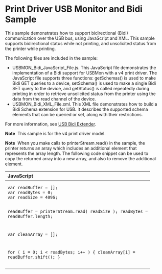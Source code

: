 Print Driver USB Monitor and Bidi Sample
========================================

This sample demonstrates how to support bidirectional (Bidi) communication over the USB bus, using JavaScript and XML. This sample supports bidirectional status while not printing, and unsolicited status from the printer while printing.

The following files are included in the sample:

-   USBMON\_Bidi\_JavaScript\_File.js. This JavaScript file demonstrates the implementation of a Bidi support for USBMon with a v4 print driver. The JavaScript file supports three functions: getSchemas() is used to make Bidi GET queries to a device, setSchema() is used to make a single Bidi SET query to the device, and getStatus() is called repeatedly during printing in order to retrieve unsolicited status from the printer using the data from the read channel of the device.
-   USBMON\_Bidi\_XML\_File.xml. This XML file demonstrates how to build a Bidi Schema extension for USB. It describes the supported schema elements that can be queried or set, along with their restrictions.

For more information, see [USB Bidi Extender](http://msdn.microsoft.com/en-us/library/windows/hardware/jj659903(v=vs.85).aspx).

**Note**  This sample is for the v4 print driver model.

**Note**  When you make calls to printerStream.read() in the sample, the printer returns an array which includes an additional element that represents the array length. The following code snippet can be used to copy the returned array into a new array, and also to remove the additional element.

<table>
<colgroup>
<col width="100%" />
</colgroup>
<thead>
<tr class="header">
<th align="left">JavaScript</th>
</tr>
</thead>
<tbody>
<tr class="odd">
<td align="left"><pre><code>var readBuffer = [];
var readBytes = 0;
var readSize = 4096;

readBuffer = printerStream.read( readSize );
readBytes = readBuffer.length;


var cleanArray = [];
           
for ( i = 0; i &lt; readBytes; i++ ) {
    cleanArray[i] = readBuffer.shift();
}</code></pre></td>
</tr>
</tbody>
</table>

